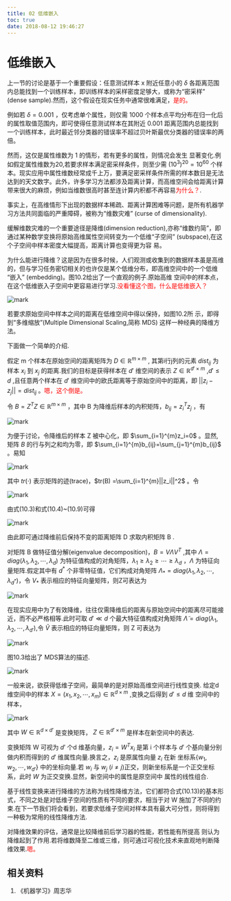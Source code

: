 ```yaml
---
title: 02 低维嵌入
toc: true
date: 2018-08-12 19:46:27
---
```



# 低维嵌入


上一节的讨论是基于一个重要假设：任意测试样本 x 附近任意小的 $\delta$ 各距离范围内总能找到一个训练样本，即训练样本的采样密度足够大，或称为“密采样” (dense sample).然而，这个假设在现实任务中通常很难满足，<span style="color:red;">是的。</span>

例如若 $\delta = 0.001$ ，仅考虑单个属性，则仅需 1000 个样本点平均分布在归一化后的属性取值范围内，即可使得任意测试样本在其附近 0.001 距离范围内总能找到一个训练样本，此时最近邻分类器的错误率不超过贝叶斯最优分类器的错误率的两倍。

然而，这仅是属性维数为 1 的情形，若有更多的属性，则情况会发生 显著变化.例如假定属性维数为20,若要求样本满足密采样条件，则至少需 $(10^3)^{20}=10^{60}$ 个样本。现实应用中属性维数经常成千上万，要满足密采样条件所需的样本数目是无法达到的天文数字。此外，许多学习方法都涉及距离计算，而高维空间会给距离计算带来很大的麻烦，例如当维数很高时甚至连计算内积都不再容易<span style="color:red;">为什么？</span>.


事实上，在高维情形下出现的数据样本稀疏、距离计算困难等问题，是所有机器学习方法共同面临的严重障碍，被称为“维数灾难” (curse of dimensionality).

缓解维数灾难的一个重要途径是降维(dimension reduction),亦称“维数约简”，即通过某种数学变换将原始高维属性空间转变为一个低维“子空间” (subspace),在这个子空间中样本密度大幅提高，距离计算也变得更为容 易。

为什么能进行降维？这是因为在很多时候，人们观测或收集到的数据样本虽是高维的，但与学习任务密切相关的也许仅是某个低维分布，即高维空间中的一个低维 “嵌入” (embedding)。图10.2给出了一个直观的例子.原始高维 空间中的样本点，在这个低维嵌入子空间中更容易进行学习.<span style="color:red;">没看懂这个图，什么是低维嵌入？</span>


![mark](http://pacdb2bfr.bkt.clouddn.com/blog/image/180629/5L0l17ka9h.png?imageslim)


若要求原始空间中样本之间的距离在低维空间中得以保持，如图10.2所 示，即得到“多维缩放”(Multiple Dimensional Scaling,简称 MDS) 这样一种经典的降维方法。

下面做一个简单的介绍.

假定 m 个样本在原始空间的距离矩阵为 $D\in\mathbb{R}^{m\times m}$ , 其第i行j列的元素 $dist_{ij}$ 为样本 $x_i$ 到 $x_j$ 的距离.我们的目标是获得样本在 $d'$ 维空间的表示 $Z\in \mathbb{R}^{d'\times m}$ ,$d'\leq d$ ,且任意两个样本在 $d'$ 维空间中的欧氏距离等于原始空间中的距离，即  $||z_i-z_j||=dist_{ij}$ 。<span style="color:red;">嗯，这个倒是。</span>


令 $B=Z^TZ\in \mathbb{R}^{m\times m}$ ，其中 B 为降维后样本的内积矩阵，$b_{ij}=z_i^{T}z_j$ ，有

![mark](http://pacdb2bfr.bkt.clouddn.com/blog/image/180629/hJk6JahE3a.png?imageslim)


为便于讨论，令降维后的样本 Z 被中心化，即 $\sum_{i=1}^{m}z_i=0$ 。显然,矩阵 $B$ 的行与列之和均为零，即 $\sum_{i=1}^{m}b_{ij}=\sum_{j=1}^{m}b_{ij}$ 。易知

![mark](http://pacdb2bfr.bkt.clouddn.com/blog/image/180629/3F3jk626GF.png?imageslim)

其中 $tr(\cdot )$ 表示矩阵的迹(trace)，$tr(B) =\sum_{i=1}^{m}||z_i||^2$ 。令

![mark](http://pacdb2bfr.bkt.clouddn.com/blog/image/180629/fLb2BH22iD.png?imageslim)


由式(10.3)和式(10.4)~(10.9)可得

![mark](http://pacdb2bfr.bkt.clouddn.com/blog/image/180629/5A7G041K2I.png?imageslim)

由此即可通过降维前后保持不变的距离矩阵 D 求取内积矩阵 B .

对矩阵 B 做特征值分解(eigenvalue decomposition)，$B=V\Lambda V^T$ ,其中 $\Lambda =diag(\lambda_1,\lambda_2,\cdots ,\lambda_d)$ 为特征值构成的对角矩阵，$\lambda_1\geq \lambda_2\geq \cdots \geq \lambda_d$ ，$\Lambda$ 为特征向量矩阵.假定其中有 $d^*$ 个非零特征值，它们构成对角矩阵 $\Lambda_*=diag(\lambda_1,\lambda_2,\cdots ,\lambda_{d^*})$，令 $V_*$ 表示相应的特征向量矩阵，则Z可表达为

![mark](http://pacdb2bfr.bkt.clouddn.com/blog/image/180629/3ccILH06di.png?imageslim)

在现实应用中为了有效降维，往往仅需降维后的距离与原始空间中的距离尽可能接近，而不必严格相等.此时可取 $d'\ll d$ 个最大特征值构成对角矩阵 $\widetilde{\Lambda}=diag(\lambda_1,\lambda_2,\cdots ,\lambda_{d'})$,令 $\widetilde{V}$ 表示相应的特征向量矩阵，则 Z 可表达为

![mark](http://pacdb2bfr.bkt.clouddn.com/blog/image/180629/7DjgCKHgjI.png?imageslim)

图10.3给出了 MDS算法的描述.

![mark](http://pacdb2bfr.bkt.clouddn.com/blog/image/180629/2LB3C5BjCj.png?imageslim)


一般来说，欲获得低维子空间，最简单的是对原始高维空间进行线性变换. 给定d维空间中的样本 $X=(x_1,x_2,\cdots ,x_m)\in \mathbb{R}^{d\times m}$ ,变换之后得到 $d'\leq d$ 维 空间中的样本，

![mark](http://pacdb2bfr.bkt.clouddn.com/blog/image/180629/LH2HhkA6CF.png?imageslim)

其中 $W\in\mathbb{R}^{d\times d'}$ 是变换矩阵， $Z\in \mathbb{R}^{d'\times m}$ 是样本在新空间中的表达.

变换矩阵 W 可视为 $d'$ 个d 维基向量，$z_i=W^Tx_i$ 是第 i 个样本与 $d'$ 个基向量分别做内积而得到的 $d'$ 维属性向量.换言之，$z_i$ 是原属性向量 $z_i$ 在新 坐标系$\{w_1,w_2,\cdots ,w_{d'}\}$ 中的坐标向量.若 $w_i$ 与 $w_j$  ($i\neq j$)正交，则新坐标系是一个正交坐标系，此时 $W$ 为正交变换.显然，新空间中的属性是原空间中 属性的线性组合.

基于线性变换来进行降维的方法称为线性降维方法，它们都符合式(10.13)的基本形式，不同之处是对低维子空间的性质有不同的要求，相当于对 W 施加了不同的约束.在下一节我们将会看到，若要求低维子空间对样本具有最大可分性，则将得到一种极为常用的线性降维方法.

对降维效果的评估，通常是比较降维前后学习器的性能，若性能有所提高 则认为降维起到了作用.若将维数降至二维或三维，则可通过可视化技术来直观地判断降维效果.<span style="color:red;">嗯。</span>






## 相关资料
1. 《机器学习》周志华
